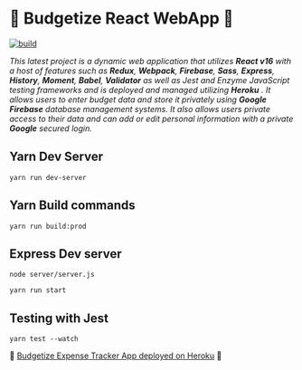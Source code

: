 # 💸 Budgetize React WebApp 💸

[![build](https://travis-ci.org/ikatyang/emoji-cheat-sheet.svg?branch=master)](https://travis-ci.org/ikatyang/emoji-cheat-sheet)

  *This latest project is a dynamic web application that utilizes **React v16** with a host of features such as **Redux**, **Webpack**, **Firebase**, **Sass**, **Express**, **History**, **Moment**, **Babel**, **Validator** as well as *Jest* and *Enzyme* JavaScript testing frameworks and is deployed and managed utilizing **Heroku** . It allows users to enter budget data and store it privately using **Google Firebase** database management systems. It also allows users private access to their data and can add or edit personal information with a private **Google** secured login.*

## Yarn Dev Server

`yarn run dev-server`

## Yarn Build commands

`yarn run build:prod`

## Express Dev server

`node server/server.js`

`yarn run start`

## Testing with Jest

`yarn test --watch`

💸 [Budgetize Expense Tracker App deployed on Heroku](https://billvas-react-expenses-tracker.herokuapp.com/) 💸